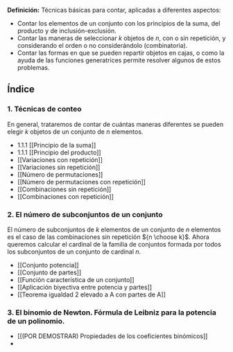 **Definición:** Técnicas básicas para contar, aplicadas a diferentes aspectos:
- Contar los elementos de un conjunto con los principios de la suma, del producto y de inclusión-exclusión.
- Contar las maneras de seleccionar $k$ objetos de $n$, con o sin repetición, y considerando el orden o no considerándolo (combinatoria).
- Contar las formas en que se pueden repartir objetos en cajas, o como la ayuda de las funciones generatrices permite resolver algunos de estos problemas.
## Índice
### 1. Técnicas de conteo
En general, trataremos de contar de cuántas maneras diferentes se pueden elegir $k$ objetos de un conjunto de $n$ elementos.
- 1.1.1 [[Principio de la suma]]
- 1.1.1 [[Principio del producto]]
- [[Variaciones con repetición]]
- [[Variaciones sin repetición]]
- [[Número de permutaciones]]
- [[Número de permutaciones con repetición]]
- [[Combinaciones sin repetición]]
- [[Combinaciones con repetición]]
### 2. El número de subconjuntos de un conjunto
El número de subconjuntos de $k$ elementos de un conjunto de $n$ elementos es el caso de las combinaciones sin repetición ${n \choose k}$. Ahora queremos calcular el cardinal de la familia de conjuntos formada por todos los subconjuntos de un conjunto de cardinal $n$.
- [[Conjunto potencia]]
- [[Conjunto de partes]]
- [[Función característica de un conjunto]]
- [[Aplicación biyectiva entre potencia y partes]]
- [[Teorema igualdad 2 elevado a A con partes de A]]
### 3. El binomio de Newton. Fórmula de Leibniz para la potencia de un polinomio.
- [[(POR DEMOSTRAR) Propiedades de los coeficientes binómicos]]
- 
